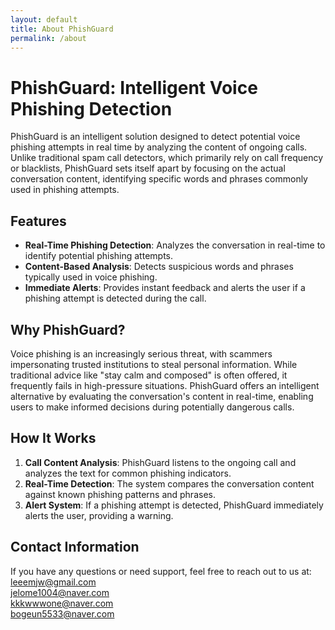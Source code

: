 ```yaml
---
layout: default
title: About PhishGuard
permalink: /about
---
```


# PhishGuard: Intelligent Voice Phishing Detection

PhishGuard is an intelligent solution designed to detect potential voice phishing attempts in real time by analyzing the content of ongoing calls. Unlike traditional spam call detectors, which primarily rely on call frequency or blacklists, PhishGuard sets itself apart by focusing on the actual conversation content, identifying specific words and phrases commonly used in phishing attempts.  
   
   

## Features

- **Real-Time Phishing Detection**: Analyzes the conversation in real-time to identify potential phishing attempts.
- **Content-Based Analysis**: Detects suspicious words and phrases typically used in voice phishing.
- **Immediate Alerts**: Provides instant feedback and alerts the user if a phishing attempt is detected during the call.  
   
   

## Why PhishGuard?

Voice phishing is an increasingly serious threat, with scammers impersonating trusted institutions to steal personal information. While traditional advice like "stay calm and composed" is often offered, it frequently fails in high-pressure situations. PhishGuard offers an intelligent alternative by evaluating the conversation's content in real-time, enabling users to make informed decisions during potentially dangerous calls.                                                                                                                                  
                                                                                                                                                


## How It Works

1. **Call Content Analysis**: PhishGuard listens to the ongoing call and analyzes the text for common phishing indicators.
2. **Real-Time Detection**: The system compares the conversation content against known phishing patterns and phrases.
3. **Alert System**: If a phishing attempt is detected, PhishGuard immediately alerts the user, providing a warning.

## Contact Information

If you have any questions or need support, feel free to reach out to us at:  
[leeemjw@gmail.com](mailto:leeemjw@gmail.com)  
[jelome1004@naver.com](mailto:jelome1004@naver.com)  
[kkkwwwone@naver.com](mailto:kkkwwwone@naver.com)  
[bogeun5533@naver.com](mailto:bogeun5533@naver.com)

